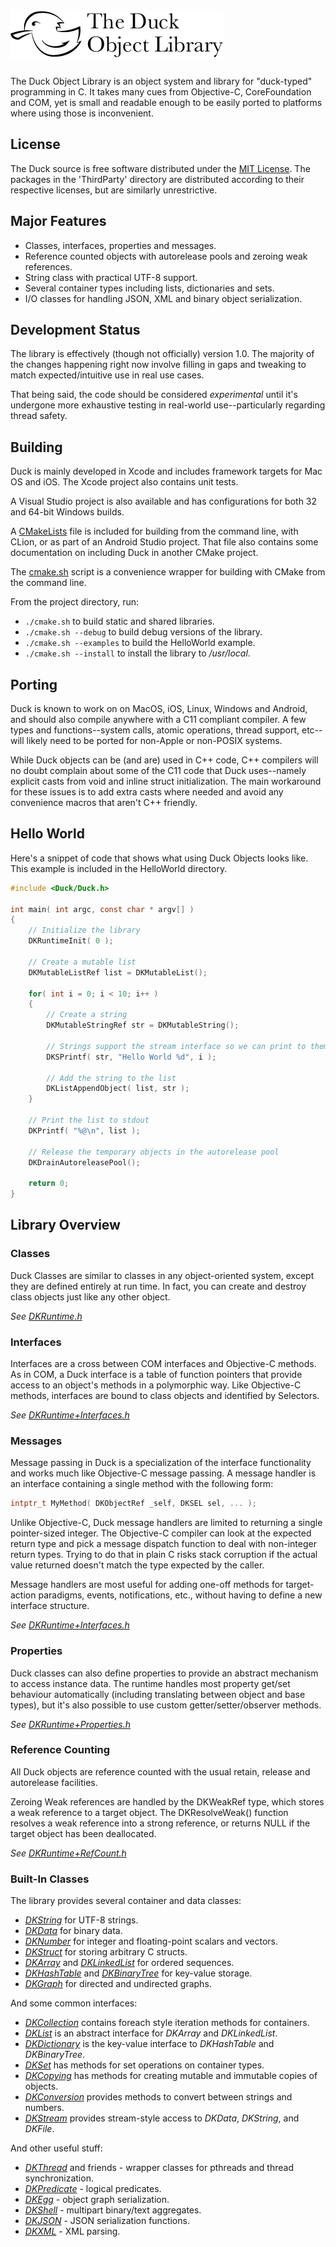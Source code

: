 # ![The Duck Object Library](DuckLogo.png)

The Duck Object Library is an object system and library for "duck-typed"
programming in C. It takes many cues from Objective-C, CoreFoundation and COM,
yet is small and readable enough to be easily ported to platforms where using
those is inconvenient.


## License

The Duck source is free software distributed under the [MIT License](LICENSE).
The packages in the 'ThirdParty' directory are distributed according to their
respective licenses, but are similarly unrestrictive.


## Major Features

* Classes, interfaces, properties and messages.
* Reference counted objects with autorelease pools and zeroing weak references.
* String class with practical UTF-8 support.
* Several container types including lists, dictionaries and sets.
* I/O classes for handling JSON, XML and binary object serialization.


## Development Status

The library is effectively (though not officially) version 1.0. The majority of
the changes happening right now involve filling in gaps and tweaking to match
expected/intuitive use in real use cases.

That being said, the code should be considered *experimental* until it's
undergone more exhaustive testing in real-world use--particularly regarding
thread safety.


## Building

Duck is mainly developed in Xcode and includes framework targets for Mac OS and
iOS. The Xcode project also contains unit tests.

A Visual Studio project is also available and has configurations for both 32 and
64-bit Windows builds.

A [CMakeLists](CMakeLists.txt) file is included for building from the command line,
with CLion, or as part of an Android Studio project. That file also contains some
documentation on including Duck in another CMake project.

The [cmake.sh](cmake.sh) script is a convenience wrapper for building with CMake
from the command line.

From the project directory, run:
* `./cmake.sh` to build static and shared libraries.
* `./cmake.sh --debug` to build debug versions of the library.
* `./cmake.sh --examples` to build the HelloWorld example.
* `./cmake.sh --install` to install the library to */usr/local*.


## Porting

Duck is known to work on on MacOS, iOS, Linux, Windows and Android, and should also
compile anywhere with a C11 compliant compiler. A few types and functions--system calls,
atomic operations, thread support, etc--will likely need to be ported for non-Apple
or non-POSIX systems.

While Duck objects can be (and are) used in C++ code, C++ compilers will no doubt
complain about some of the C11 code that Duck uses--namely explicit casts from void
and inline struct initialization. The main workaround for these issues is to add
extra casts where needed and avoid any convenience macros that aren't C++ friendly.


## Hello World

Here's a snippet of code that shows what using Duck Objects looks like. This example
is included in the HelloWorld directory.

```C
#include <Duck/Duck.h>

int main( int argc, const char * argv[] )
{
    // Initialize the library
    DKRuntimeInit( 0 );
    
    // Create a mutable list
    DKMutableListRef list = DKMutableList();
    
    for( int i = 0; i < 10; i++ )
    {
        // Create a string
        DKMutableStringRef str = DKMutableString();
        
        // Strings support the stream interface so we can print to them thusly
        DKSPrintf( str, "Hello World %d", i );

        // Add the string to the list
        DKListAppendObject( list, str );
    }
    
    // Print the list to stdout
    DKPrintf( "%@\n", list );
    
    // Release the temporary objects in the autorelease pool
    DKDrainAutoreleasePool();

    return 0;
}
```


## Library Overview

### Classes

Duck Classes are similar to classes in any object-oriented system, except they
are defined entirely at run time. In fact, you can create and destroy class
objects just like any other object.

*See [DKRuntime.h](Source/DKRuntime.h)*

### Interfaces

Interfaces are a cross between COM interfaces and Objective-C methods. As in
COM, a Duck interface is a table of function pointers that provide access to an
object's methods in a polymorphic way. Like Objective-C methods, interfaces are
bound to class objects and identified by Selectors.

*See [DKRuntime+Interfaces.h](Source/DKRuntime+Interfaces.h)*

### Messages

Message passing in Duck is a specialization of the interface functionality and
works much like Objective-C message passing. A message handler is an interface
containing a single method with the following form:

```C
intptr_t MyMethod( DKObjectRef _self, DKSEL sel, ... );
```

Unlike Objective-C, Duck message handlers are limited to returning a single
pointer-sized integer. The Objective-C compiler can look at the expected return
type and pick a message dispatch function to deal with non-integer return types.
Trying to do that in plain C risks stack corruption if the actual value returned
doesn't match the type expected by the caller.

Message handlers are most useful for adding one-off methods for target-action
paradigms, events, notifications, etc., without having to define a new interface
structure.

*See [DKRuntime+Interfaces.h](Source/DKRuntime+Interfaces.h)*

### Properties

Duck classes can also define properties to provide an abstract mechanism to
access instance data. The runtime handles most property get/set behaviour
automatically (including translating between object and base types), but it's
also possible to use custom getter/setter/observer methods.

*See [DKRuntime+Properties.h](Source/DKRuntime+Properties.h)*

### Reference Counting

All Duck objects are reference counted with the usual retain, release and
autorelease facilities.

Zeroing Weak references are handled by the DKWeakRef type, which stores a weak
reference to a target object. The DKResolveWeak() function resolves a weak
reference into a strong reference, or returns NULL if the target object has
been deallocated.

*See [DKRuntime+RefCount.h](Source/DKRuntime+RefCount.h)*

### Built-In Classes

The library provides several container and data classes:

* *[DKString](Source/DKString.h)* for UTF-8 strings.
* *[DKData](Source/DKData.h)* for binary data.
* *[DKNumber](Source/DKNumber.h)* for integer and floating-point scalars and vectors.
* *[DKStruct](Source/DKStruct.h)* for storing arbitrary C structs.
* *[DKArray](Source/DKArray.h)* and *[DKLinkedList](Source/DKLinkedList.h)* for ordered sequences.
* *[DKHashTable](Source/DKHashTable.h)* and *[DKBinaryTree](Source/DKBinaryTree.h)* for key-value storage.
* *[DKGraph](Source/DKGraph.h)* for directed and undirected graphs.

And some common interfaces:

* *[DKCollection](Source/DKCollection.h)* contains foreach style iteration methods for containers.
* *[DKList](Source/DKList.h)* is an abstract interface for *DKArray* and *DKLinkedList*.
* *[DKDictionary](Source/DKDictionary.h)* is the key-value interface to *DKHashTable* and *DKBinaryTree*.
* *[DKSet](Source/DKSet.h)* has methods for set operations on container types.
* *[DKCopying](Source/DKCopying.h)* has methods for creating mutable and immutable copies of objects.
* *[DKConversion](Source/DKConversion.h)* provides methods to convert between strings and numbers.
* *[DKStream](Source/DKStream.h)* provides stream-style access to *DKData*, *DKString*, and *DKFile*.

And other useful stuff:

* *[DKThread](Source/DKThread.h)* and friends - wrapper classes for pthreads and thread synchronization.
* *[DKPredicate](Source/DKPredicate.h)* - logical predicates.
* *[DKEgg](Source/DKEgg.h)* - object graph serialization.
* *[DKShell](Source/DKShell.h)* - multipart binary/text aggregates.
* *[DKJSON](Source/DKJSON.h)* - JSON serialization functions.
* *[DKXML](Source/DKXML.h)* - XML parsing.





